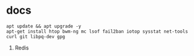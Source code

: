 # docs
``` 
apt update && apt upgrade -y
apt-get install htop bwm-ng mc lsof fail2ban iotop sysstat net-tools curl git libpq-dev gpg
```

1. Redis
